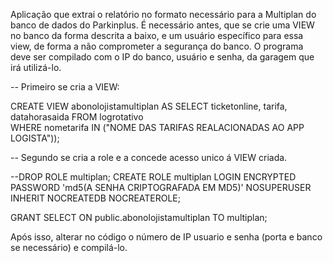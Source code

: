 Aplicação que extrai o relatório no formato necessário para a Multiplan do banco de dados do Parkinplus.
É necessário antes, que se crie uma VIEW no banco da forma descrita a baixo, e um usuário específico para essa view, de forma a não comprometer a segurança do banco.
O programa deve ser compilado com o IP do banco, usuário e senha, da garagem que irá utilizá-lo.

-- Primeiro se cria a VIEW:

CREATE VIEW abonolojistamultiplan 
AS SELECT ticketonline, tarifa, datahorasaida 
FROM logrotativo  
WHERE nometarifa IN ("NOME DAS TARIFAS REALACIONADAS AO APP LOGISTA"));

-- Segundo se cria a role e a concede acesso unico á VIEW criada.

--DROP ROLE multiplan;
CREATE ROLE multiplan LOGIN
ENCRYPTED PASSWORD 'md5(A SENHA CRIPTOGRAFADA EM MD5)'
NOSUPERUSER INHERIT NOCREATEDB NOCREATEROLE;

GRANT SELECT ON public.abonolojistamultiplan TO multiplan;

Após isso, alterar no código o número de IP usuario e senha (porta e banco se necessário) e compilá-lo.

